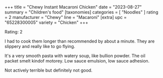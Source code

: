 +++
title = "Chewy Instant Macaroni Chicken"
date = "2023-08-27"
summary = "Children's food"
[taxonomies]
categories = [ "Noodles" ]
rating = 2
manufacturer = "Chewy"
line = "Macaroni"
[extra]
upc = "65228300005"
variety = "Chicken"
+++

Rating: 2

I had to cook them longer than recommended by about a minute.
They are slippery and really like to go flying.

It's a very smooth pasta with watery soup, like bullion powder.
The oil packet smelt kindof motorey.
Low sauce emulsion, low sauce adhesion.

Not actively terrible but definitely not good.
